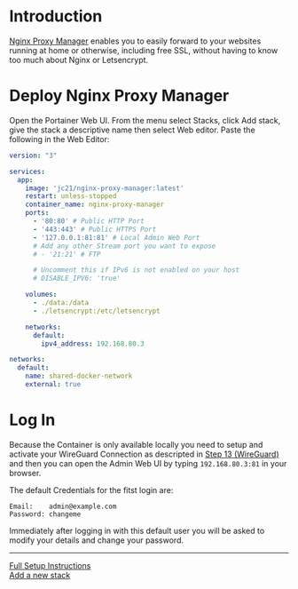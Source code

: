 # Introduction

[Nginx Proxy Manager](https://nginxproxymanager.com/) enables you to easily forward to your websites running at home or
otherwise, including free SSL, without having to know too much about Nginx or Letsencrypt.

# Deploy Nginx Proxy Manager

Open the Portainer Web UI.
From the menu select Stacks, click Add stack, give the stack a descriptive name then select Web editor.
Paste the following in the Web Editor:

``` yaml
version: "3"

services:
  app:
    image: 'jc21/nginx-proxy-manager:latest'
    restart: unless-stopped
    container_name: nginx-proxy-manager
    ports:
      - '80:80' # Public HTTP Port
      - '443:443' # Public HTTPS Port
      - '127.0.0.1:81:81' # Local Admin Web Port
      # Add any other Stream port you want to expose
      # - '21:21' # FTP

      # Uncomment this if IPv6 is not enabled on your host
      # DISABLE_IPV6: 'true'

    volumes:
      - ./data:/data
      - ./letsencrypt:/etc/letsencrypt

    networks:
      default:
        ipv4_address: 192.168.80.3

networks:
  default:
    name: shared-docker-network
    external: true
```

# Log In

Because the Container is only available locally you need to setup and activate your WireGuard Connection as descripted
in [Step 13 (WireGuard)](../steps/13_wireguard.md) and then you can open the Admin Web UI by typing ```192.168.80.3:81``` in your
browser.

The default Credentials for the fitst login are:

```
Email:    admin@example.com
Password: changeme
```

Immediately after logging in with this default user you will be asked to modify your details and change your password.

---
[Full Setup Instructions](https://nginxproxymanager.com/setup/)  
[Add a new stack](https://docs.portainer.io/user/docker/stacks/add)
